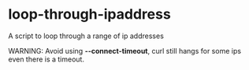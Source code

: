 # loop-through-ipaddress

A script to loop through a range of ip addresses

WARNING: Avoid using <b>--connect-timeout</b>, curl still hangs for some ips even there is a timeout.
